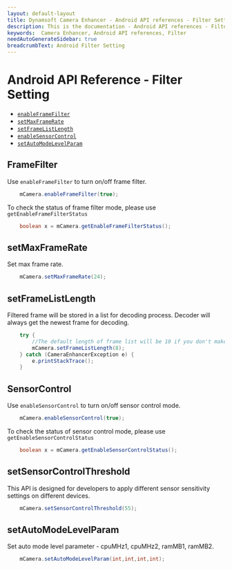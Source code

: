 ```yaml
---
layout: default-layout
title: Dynamsoft Camera Enhancer - Android API references - Filter Setting
description: This is the documentation - Android API references - Filter Setting page of Dynamsoft Camera Enhancer.
keywords:  Camera Enhancer, Android API references, Filter
needAutoGenerateSidebar: true
breadcrumbText: Android Filter Setting
---
```


# Android API Reference - Filter Setting

- [`enableFrameFilter`](#FrameFilter)
- [`setMaxFrameRate`](#setMaxFrameRate)
- [`setFrameListLength`](#setFrameListLength)
- [`enableSensorControl`](#SensorControl)
- [`setAutoModeLevelParam`](#setAutoModeLevelParam)

## FrameFilter

Use `enableFrameFilter` to turn on/off frame filter. 
```java
    mCamera.enableFrameFilter(true);
```
To check the status of frame filter mode, please use `getEnableFrameFilterStatus`
```java
    boolean x = mCamera.getEnableFrameFilterStatus();
```

## setMaxFrameRate

Set max frame rate.
```java
    mCamera.setMaxFrameRate(24);
```

## setFrameListLength

Filtered frame will be stored in a list for decoding process. Decoder will always get the newest frame for decoding.
```java
    try {
        //The default length of frame list will be 10 if you don't make any setting on it.
        mCamera.setFrameListLength(8);
    } catch (CameraEnhancerException e) {
        e.printStackTrace();
    } 
```

## SensorControl

Use `enableSensorControl` to turn on/off sensor control mode. 
```java
    mCamera.enableSensorControl(true);
```
To check the status of sensor control mode, please use `getEnableSensorControlStatus`
```java
    boolean x = mCamera.getEnableSensorControlStatus();
```

## setSensorControlThreshold

This API is designed for developers to apply different sensor sensitivity settings on different devices.
```java
    mCamera.setSensorControlThreshold(55);
```

## setAutoModeLevelParam
Set auto mode level parameter - cpuMHz1, cpuMHz2, ramMB1, ramMB2.
```java
    mCamera.setAutoModeLevelParam(int,int,int,int);
```
